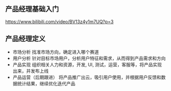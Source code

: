## 产品经理基础入门
https://www.bilibili.com/video/BV13z4y1m7UQ?p=3

## 产品经理定义

* 市场分析
 找准市场方向，确定进入哪个赛道
* 用户分析
 针对目标市场用户，分析用户特征和需求，从而得到产品需求和方向
* 产品实现
组织相关人力和资源，开发, UI, 测试，运营，客服等，将产品实现出来，并发布上线
* 产品运营（后期跟进）
 将产品推广出云，吸引用户使用，并根据用户反馈和数据统计结果，继续优化迭代产品
 
 